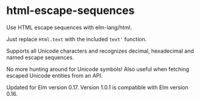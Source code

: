 # html-escape-sequences

Use HTML escape sequences with elm-lang/html.

Just replace `Html.text` with the included `text'` function.

Supports all Unicode characters and recognizes decimal, hexadecimal and named escape sequences.

No more hunting around for Unicode symbols! Also useful when fetching escaped Unicode entities from an API.

Updated for Elm version 0.17. Version 1.0.1 is compatible with Elm version 0.16.
